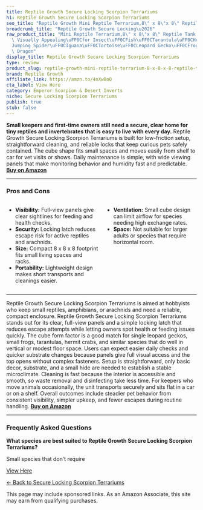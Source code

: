 ```yaml
---
title: Reptile Growth Secure Locking Scorpion Terrariums
h1: Reptile Growth Secure Locking Scorpion Terrariums
seo_title: "Reptile Growth Mini Reptile Terrarium,8\" x 8\"x 8\" Reptile\u2026"
breadcrumb_title: "Reptile Growth Secure Locking\u2026"
raw_product_title: "Mini Reptile Terrarium,8\" x 8\"x 8\" Reptile Tank with Full View\
  \ Visually Appealing\uFF0Cfor Insect\uFF0CFish\uFF0CTarantula\uFF0CHermit Crab\uFF0C\
  Jumping Spider\uFF0CIguana\uFF0CTortoise\uFF0CLeopard Gecko\uFF0CFrog\uFF0CBearded\
  \ Dragon"
display_title: Reptile Growth Secure Locking Scorpion Terrariums
type: review
product_slug: reptile-growth-mini-reptile-terrarium-8-x-8-x-8-reptile-tank-with-full-1d097797
brand: Reptile Growth
affiliate_link: https://amzn.to/4nXwBoQ
cta_label: View Here
category: Emperor Scorpion & Desert Inverts
niche: Secure Locking Scorpion Terrariums
publish: true
stub: false
---
```


<div id="intro" class="full-width">
  <p><strong>Small keepers and first-time owners still need a secure, clear home for tiny reptiles and invertebrates that is easy to live with every day.</strong> Reptile Growth Secure Locking Scorpion Terrariums is built for low-friction setup, straightforward cleaning, and reliable locks that keep curious pets safely contained. The cube shape fits small spaces and moves easily from shelf to car for vet visits or shows. Daily maintenance is simple, with wide viewing panels that make monitoring behavior and humidity fast and predictable. <a href="https://amzn.to/4nXwBoQ" rel="nofollow sponsored noopener" target="_blank"><strong>Buy on Amazon</strong></a></p>
</div>

<hr />
<h3 id="pros-cons">Pros and Cons</h3>
<div class="pc-grid" style="display:grid;grid-template-columns:1fr 1fr;gap:16px;">
  <ul>
    <li><strong>Visibility:</strong> Full-view panels give clear sightlines for feeding and health checks.</li>
    <li><strong>Security:</strong> Locking latch reduces escape risk for active reptiles and arachnids.</li>
    <li><strong>Size:</strong> Compact 8 x 8 x 8 footprint fits small living spaces and racks.</li>
    <li><strong>Portability:</strong> Lightweight design makes short transports and cleanings easier.</li>
  </ul>
  <ul>
    <li><strong>Ventilation:</strong> Small cube design can limit airflow for species needing high exchange rates.</li>
    <li><strong>Space:</strong> Not suitable for larger adults or species that require horizontal room.</li>
  </ul>
</div>
<hr />

<div class="full-width">
  <p>Reptile Growth Secure Locking Scorpion Terrariums is aimed at hobbyists who keep small reptiles, amphibians, or arachnids and need a reliable, compact enclosure. Reptile Growth Secure Locking Scorpion Terrariums stands out for its clear, full-view panels and a simple locking latch that reduces escape attempts while letting owners spot health or feeding issues quickly. The cube form factor is a good match for single leopard geckos, small frogs, tarantulas, hermit crabs, and similar species that do well in vertical or modest floor space. Users can expect easier daily checks and quicker substrate changes because panels give full visual access and the top opens without complex fasteners. Setup is straightforward, only basic decor, substrate, and a small hide are needed to establish a stable microclimate. Cleaning is fast because the interior is accessible and smooth, so waste removal and disinfecting take less time. For keepers who move animals occasionally, the unit transports securely and sits flat in a car or on a shelf. Overall outcomes include steadier pet behavior from consistent visibility, simpler upkeep, and fewer escapes during routine handling. <a href="https://amzn.to/4nXwBoQ" rel="nofollow sponsored noopener" target="_blank"><strong>Buy on Amazon</strong></a></p>
</div>

<hr />
<h3 id="faqs">Frequently Asked Questions</h3>

<p><strong>What species are best suited to Reptile Growth Secure Locking Scorpion Terrariums?</strong></p>
<p>Small species that don’t require
<p><a class="btn" href="https://amzn.to/4nXwBoQ" target="_blank" rel="nofollow sponsored noopener">View Here</a></p>
<p><a href="/roundups/emperor-scorpion-desert-inverts/secure-locking-scorpion-terrariums/">← Back to Secure Locking Scorpion Terrariums</a></p>
<aside class="disclosure">This page may include sponsored links. As an Amazon Associate, this site may earn from qualifying purchases.</aside>
